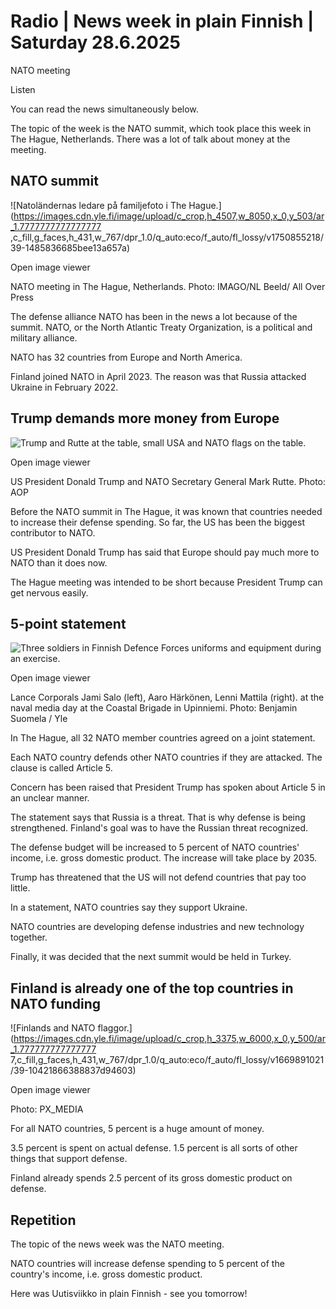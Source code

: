 # Radio | News week in plain Finnish | Saturday 28.6.2025

NATO meeting

Listen

You can read the news simultaneously below.

The topic of the week is the NATO summit, which took place this week in The Hague, Netherlands. There was a lot of talk about money at the meeting.

## NATO summit

![Natoländernas ledare på familjefoto i The Hague.](https://images.cdn.yle.fi/image/upload/c_crop,h_4507,w_8050,x_0,y_503/ar_1.7777777777777777 ,c_fill,g_faces,h_431,w_767/dpr_1.0/q_auto:eco/f_auto/fl_lossy/v1750855218/39-1485836685bee13a657a)

Open image viewer

NATO meeting in The Hague, Netherlands. Photo: IMAGO/NL Beeld/ All Over Press

The defense alliance NATO has been in the news a lot because of the summit. NATO, or the North Atlantic Treaty Organization, is a political and military alliance.

NATO has 32 countries from Europe and North America.

Finland joined NATO in April 2023. The reason was that Russia attacked Ukraine in February 2022.

## Trump demands more money from Europe

![Trump and Rutte at the table, small USA and NATO flags on the table. ](https://images.cdn.yle.fi/image/upload/c_crop,h_3372,w_5996,x_0,y_585/ar_1.777777777777777,c_fill,g_faces,h_431,w_767/dpr_1.0/q_auto:eco/f_auto/fl_lossy/v1750878423/39-1485986685c46afd99f5)

Open image viewer

US President Donald Trump and NATO Secretary General Mark Rutte. Photo: AOP

Before the NATO summit in The Hague, it was known that countries needed to increase their defense spending. So far, the US has been the biggest contributor to NATO.

US President Donald Trump has said that Europe should pay much more to NATO than it does now.

The Hague meeting was intended to be short because President Trump can get nervous easily.

## 5-point statement

![Three soldiers in Finnish Defence Forces uniforms and equipment during an exercise.](https://images.cdn.yle.fi/image/upload/c_crop,h_3375,w_6000,x_0,y_0/ar_1.777777777777777,c_fill,g_faces,h_431,w_767/dpr_1.0/q_auto:eco/f_auto/fl_lossy/v1743495290/39-144381967ea8e417f7bf)

Open image viewer

Lance Corporals Jami Salo (left), Aaro Härkönen, Lenni Mattila (right). at the naval media day at the Coastal Brigade in Upinniemi. Photo: Benjamin Suomela / Yle

In The Hague, all 32 NATO member countries agreed on a joint statement.

Each NATO country defends other NATO countries if they are attacked. The clause is called Article 5.

Concern has been raised that President Trump has spoken about Article 5 in an unclear manner.

The statement says that Russia is a threat. That is why defense is being strengthened. Finland's goal was to have the Russian threat recognized.

The defense budget will be increased to 5 percent of NATO countries' income, i.e. gross domestic product. The increase will take place by 2035.

Trump has threatened that the US will not defend countries that pay too little.

In a statement, NATO countries say they support Ukraine.

NATO countries are developing defense industries and new technology together.

Finally, it was decided that the next summit would be held in Turkey.

## Finland is already one of the top countries in NATO funding

![Finlands and NATO flaggor.](https://images.cdn.yle.fi/image/upload/c_crop,h_3375,w_6000,x_0,y_500/ar_1.777777777777777 7,c_fill,g_faces,h_431,w_767/dpr_1.0/q_auto:eco/f_auto/fl_lossy/v1669891021/39-10421866388837d94603)

Open image viewer

Photo: PX_MEDIA

For all NATO countries, 5 percent is a huge amount of money.

3.5 percent is spent on actual defense. 1.5 percent is all sorts of other things that support defense.

Finland already spends 2.5 percent of its gross domestic product on defense.

## Repetition

The topic of the news week was the NATO meeting.

NATO countries will increase defense spending to 5 percent of the country's income, i.e. gross domestic product.

Here was Uutisviikko in plain Finnish - see you tomorrow!
